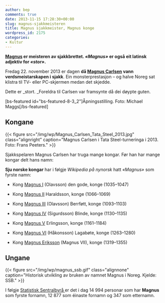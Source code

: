```yaml
---
author: bep
comments: true
date: 2013-11-15 17:28:30+00:00
slug: magnus-sjakkmeisteren
title: Magnus sjakkmeister, Magnus konge
wordpress_id: 2175
categories:
- Kultur
---
```


**[Magnus](http://nn.wikipedia.org/wiki/Magnus) er meisteren av sjakkbrettet. _«Magnus»_ er også eit latinsk adjektiv for _«stor»_.**

Fredag 22. november 2013 er dagen **då [Magnus Carlsen](http://nn.wikipedia.org/wiki/Magnus_Carlsen) vann verdsmeistarskapen i sjakk**. Ein monsterprestasjon – og halve Noreg sat klistra til TV- eller PC-skjermen medan det skjedde.

<!--more-->

Dette er _stort. _Foreldra til Carlsen var framsynte då dei døypte guten.

[bs-featured id="bs-featured-8-3_2"]Åpningsstilling. Foto: Michael Maggs[/bs-featured]


## Kongane


{{< figure src="/img/wp/Magnus_Carlsen_Tata_Steel_2013.jpg" class="alignright" caption="Magnus Carlsen i Tata Steel-turneringa i 2013. Foto: Frans Peeters." >}}

Sjakkspelaren Magnus Carlsen har truga mange kongar. Før han har mange kongar delt hans namn:

**Sju norske kongar** har i følgje _Wikipedia på nynorsk_ hatt _«Magnus»_ som fyrste namn:



	
  * Kong [Magnus I](http://nn.wikipedia.org/wiki/Magnus_I) (Olavsson) den gode, konge (1035–1047)

	
  * Kong [Magnus II](http://nn.wikipedia.org/wiki/Magnus_II) Haraldsson, konge (1066–1069)

	
  * Kong [Magnus III](http://nn.wikipedia.org/wiki/Magnus_III) (Olavsson) Berrføtt, konge (1093–1103)

	
  * Kong [Magnus IV](http://nn.wikipedia.org/wiki/Magnus_IV) (Sigurdsson) Blinde, konge (1130–1135)

	
  * Kong [Magnus V](http://nn.wikipedia.org/wiki/Magnus_V) Erlingsson, konge (1161–1184)

	
  * Kong [Magnus VI](http://nn.wikipedia.org/wiki/Magnus_VI) (Håkonsson) Lagabøte, konge (1263–1280)

	
  * Kong [Magnus Eriksson](http://nn.wikipedia.org/wiki/Magnus_Eriksson) (Magnus VII), konge (1319–1355)




## Ungane


{{< figure src="/img/wp/magnus_ssb.gif" class="alignnone" caption="Historisk utvikling av bruken av namnet Magnus i Noreg. Kjelde: SSB." >}}

I følgje [Statistisk Sentralbyrå ](http://www.ssb.no/navn?lang=n&base=mann&fornavn=Magnus&etternavn=)er det i dag 14 994 personar som har **Magnus** som fyrste fornamn, 12 877 som éinaste fornamn og 347 som etternamn.






